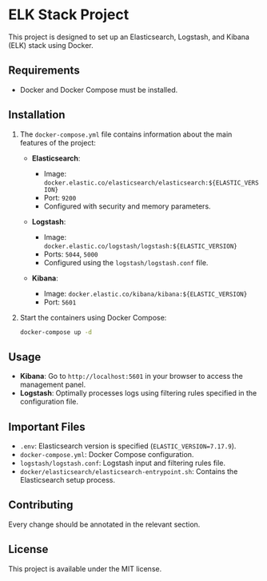 # ELK Stack Project

This project is designed to set up an Elasticsearch, Logstash, and Kibana (ELK) stack using Docker.

## Requirements

- Docker and Docker Compose must be installed.

## Installation

1. The `docker-compose.yml` file contains information about the main features of the project:

   - **Elasticsearch**: 
     - Image: `docker.elastic.co/elasticsearch/elasticsearch:${ELASTIC_VERSION}`
     - Port: `9200`
     - Configured with security and memory parameters.

   - **Logstash**:
     - Image: `docker.elastic.co/logstash/logstash:${ELASTIC_VERSION}`
     - Ports: `5044`, `5000`
     - Configured using the `logstash/logstash.conf` file.

   - **Kibana**:
     - Image: `docker.elastic.co/kibana/kibana:${ELASTIC_VERSION}`
     - Port: `5601`

2. Start the containers using Docker Compose:
   ```bash
   docker-compose up -d
   ```

## Usage

- **Kibana**: Go to `http://localhost:5601` in your browser to access the management panel.
- **Logstash**: Optimally processes logs using filtering rules specified in the configuration file.

## Important Files

- `.env`: Elasticsearch version is specified (`ELASTIC_VERSION=7.17.9`).
- `docker-compose.yml`: Docker Compose configuration.
- `logstash/logstash.conf`: Logstash input and filtering rules file.
- `docker/elasticsearch/elasticsearch-entrypoint.sh`: Contains the Elasticsearch setup process.

## Contributing

Every change should be annotated in the relevant section.

## License

This project is available under the MIT license.

